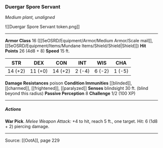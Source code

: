 ### Duergar Spore Servant
_Medium plant, unaligned_

![[Duergar Spore Servant token.png]]


---

**Armor Class** 16 ([[5eOSRD/Equipment/Armor/Medium Armor/Scale mail]], [[5eOSRD/Equipment/Items/Mundane Items/Shield/Shield|Shield]])
**Hit Points** 26 (4d8 + 8)
**Speed** 15 ft.

| STR     | DEX     | CON     | INT     | WIS     | CHA     |
|---------|---------|---------|---------|---------|---------|
| 14 (+2) | 11 (+0) | 14 (+2) | 2 (-4) | 6 (-2) | 1 (-5) |

**Damage Resistances** poison
**Condition Immunities** [[blinded]], [[charmed]], [[frightened]], [[paralyzed]]
**Senses** blindsight 30 ft. (blind beyond this radius)
**Passive Perception** 8
**Challenge** 1/2 (100 XP)

---

##### Actions
**War Pick**. _Melee Weapon Attack:_ +4 to hit, reach 5 ft., one target. Hit: 6 (1d8 + 2) piercing damage.


---

Source: [[OotA]], page 229